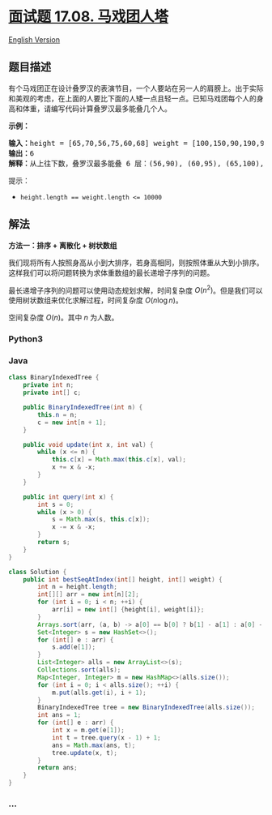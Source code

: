 # [面试题 17.08. 马戏团人塔](https://leetcode.cn/problems/circus-tower-lcci)

[English Version](/lcci/17.08.Circus%20Tower/README_EN.md)

## 题目描述

<!-- 这里写题目描述 -->

<p>有个马戏团正在设计叠罗汉的表演节目，一个人要站在另一人的肩膀上。出于实际和美观的考虑，在上面的人要比下面的人矮一点且轻一点。已知马戏团每个人的身高和体重，请编写代码计算叠罗汉最多能叠几个人。</p>
<p><strong>示例：</strong></p>
<pre><strong>输入：</strong>height = [65,70,56,75,60,68] weight = [100,150,90,190,95,110]
<strong>输出：</strong>6
<strong>解释：</strong>从上往下数，叠罗汉最多能叠 6 层：(56,90), (60,95), (65,100), (68,110), (70,150), (75,190)</pre>
<p>提示：</p>
<ul>
	<li><code>height.length == weight.length &lt;= 10000</code></li>
</ul>

## 解法

<!-- 这里可写通用的实现逻辑 -->

**方法一：排序 + 离散化 + 树状数组**

我们现将所有人按照身高从小到大排序，若身高相同，则按照体重从大到小排序。这样我们可以将问题转换为求体重数组的最长递增子序列的问题。

最长递增子序列的问题可以使用动态规划求解，时间复杂度 $O(n^2)$。但是我们可以使用树状数组来优化求解过程，时间复杂度 $O(n \log n)$。

空间复杂度 $O(n)$。其中 $n$ 为人数。

<!-- tabs:start -->

### **Python3**

<!-- 这里可写当前语言的特殊实现逻辑 -->



### **Java**

<!-- 这里可写当前语言的特殊实现逻辑 -->

```java
class BinaryIndexedTree {
    private int n;
    private int[] c;

    public BinaryIndexedTree(int n) {
        this.n = n;
        c = new int[n + 1];
    }

    public void update(int x, int val) {
        while (x <= n) {
            this.c[x] = Math.max(this.c[x], val);
            x += x & -x;
        }
    }

    public int query(int x) {
        int s = 0;
        while (x > 0) {
            s = Math.max(s, this.c[x]);
            x -= x & -x;
        }
        return s;
    }
}

class Solution {
    public int bestSeqAtIndex(int[] height, int[] weight) {
        int n = height.length;
        int[][] arr = new int[n][2];
        for (int i = 0; i < n; ++i) {
            arr[i] = new int[] {height[i], weight[i]};
        }
        Arrays.sort(arr, (a, b) -> a[0] == b[0] ? b[1] - a[1] : a[0] - b[0]);
        Set<Integer> s = new HashSet<>();
        for (int[] e : arr) {
            s.add(e[1]);
        }
        List<Integer> alls = new ArrayList<>(s);
        Collections.sort(alls);
        Map<Integer, Integer> m = new HashMap<>(alls.size());
        for (int i = 0; i < alls.size(); ++i) {
            m.put(alls.get(i), i + 1);
        }
        BinaryIndexedTree tree = new BinaryIndexedTree(alls.size());
        int ans = 1;
        for (int[] e : arr) {
            int x = m.get(e[1]);
            int t = tree.query(x - 1) + 1;
            ans = Math.max(ans, t);
            tree.update(x, t);
        }
        return ans;
    }
}
```









### **...**

```

```


